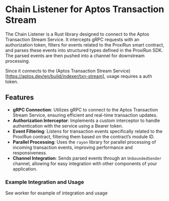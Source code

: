 # Chain Listener for Aptos Transaction Stream

The Chain Listener is a Rust library designed to connect to the Aptos Transaction Stream Service. It intercepts gRPC requests with an authorization token, filters for events related to the ProxiRun smart contract, and parses these events into structured types defined in the ProxiRun SDK. The parsed events are then pushed into a channel for downstream processing.

Since it connects to the (Aptos Transaction Stream Service)[https://aptos.dev/en/build/indexer/txn-stream], usage requires a auth token.

## Features

- **gRPC Connection**: Utilizes gRPC to connect to the Aptos Transaction Stream Service, ensuring efficient and real-time transaction updates.
- **Authorization Interceptor**: Implements a custom interceptor to handle authentication with the service using a Bearer token.
- **Event Filtering**: Listens for transaction events specifically related to the ProxiRun contract, filtering them based on the contract’s module ID.
- **Parallel Processing**: Uses the `rayon` library for parallel processing of incoming transaction events, improving performance and responsiveness.
- **Channel Integration**: Sends parsed events through an `UnboundedSender` channel, allowing for easy integration with other components of your application.


### Example Integration and Usage

See worker for example of integration and usage 

